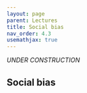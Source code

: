 ```yaml
---
layout: page
parent: Lectures
title: Social bias
nav_order: 4.3
usemathjax: true
---
```

*UNDER CONSTRUCTION*

## Social bias
